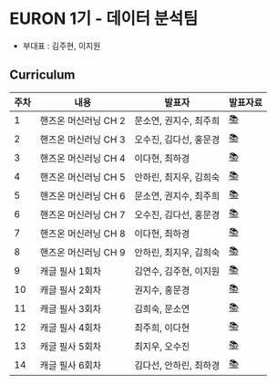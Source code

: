 # EURON 1기 - 데이터 분석팀
- 부대표 : 김주현, 이지원


## Curriculum
|주차|내용|발표자|발표자료|
|------|---|---|---|
|1|핸즈온 머신러닝 CH 2|문소연, 권지수, 최주희|[📚]()|
|2|핸즈온 머신러닝 CH 3|오수진, 김다선, 홍문경|[📚]()|
|3|핸즈온 머신러닝 CH 4|이다현, 최하경|[📚]()|
|4|핸즈온 머신러닝 CH 5|안하린, 최지우, 김희숙|[📚]()|
|5|핸즈온 머신러닝 CH 6|문소연, 권지수, 최주희|[📚]()|
|6|핸즈온 머신러닝 CH 7|오수진, 김다선, 홍문경|[📚]()|
|7|핸즈온 머신러닝 CH 8|이다현, 최하경|[📚]()|
|8|핸즈온 머신러닝 CH 9|안하린, 최지우, 김희숙|[📚]()|
|9|캐글 필사 1회차|김연수, 김주현, 이지원|[📚]()|
|10|캐글 필사 2회차|권지수, 홍문경|[📚]()|
|11|캐글 필사 3회차|김희숙, 문소연|[📚]()|
|12|캐글 필사 4회차|최주희, 이다현|[📚]()|
|13|캐글 필사 5회차|최지우, 오수진|[📚]()|
|14|캐글 필사 6회차|김다선, 안하린, 최하경|[📚]()|


